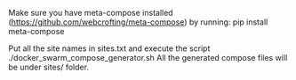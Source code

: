Make sure you have meta-compose installed (https://github.com/webcrofting/meta-compose) by running:
pip install meta-compose

Put all the site names in sites.txt and execute the script ./docker_swarm_compose_generator.sh
All the generated compose files will be under sites/ folder.
